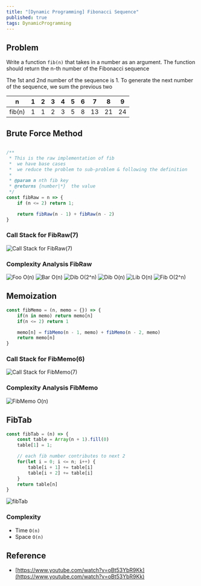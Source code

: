 ```yaml
---
title: "[Dynamic Programming] Fibonacci Sequence"
published: true
tags: DynamicProgramming
---
```


## Problem

Write a function `fib(n)` that takes in a number as an argument. The function should return the n-th number of the
Fibonacci sequence

The 1st and 2nd number of the sequence is 1.
To generate the next number of the sequence, we sum the previous two

|n|1|2|3|4|5|6|7|8|9|
|-|-|-|-|-|-|-|-|-|-|
|fib(n)|1|1|2|3|5|8|13|21|24|

## Brute Force Method

```javascript

/**
 * This is the raw implementation of fib
 *  we have base cases
 *  we reduce the problem to sub-problem & following the definition
 *
 * @param n nth fib key
 * @returns {number|*}  the value
 */
const fibRaw = n => {
	if (n <= 2) return 1;

	return fibRaw(n - 1) + fibRaw(n - 2)
}
```

### Call Stack for FibRaw(7)

![Call Stack for FibRaw(7)](/../../assets/dynamic-programming/fib-raw.png)

### Complexity Analysis FibRaw

![Foo O(n)](/../../assets/dynamic-programming/foo-o-n.png)
![Bar O(n)](/../../assets/dynamic-programming/bar-o-n.png)
![Dib O(2^n)](/../../assets/dynamic-programming/dib-2^n.png)
![Dib O(n)](/../../assets/dynamic-programming/dib-o-n.png)
![Lib O(n)](/../../assets/dynamic-programming/lib-o-n.png)
![Fib O(2^n)](/../../assets/dynamic-programming/fib-2^n.png)

## Memoization

```javascript
const fibMemo = (n, memo = {}) => {
	if(n in memo) return memo[n]
	if(n <= 2) return 1

	memo[n] = fibMemo(n - 1, memo) + fibMemo(n - 2, memo)
	return memo[n]
}
```

### Call Stack for FibMemo(6)

![Call Stack for FibMemo(7)](/../../assets/dynamic-programming/fib-memo.png)

### Complexity Analysis FibMemo

![FibMemo O(n)](/../../assets/dynamic-programming/fib-memo-o-n.png)

## FibTab

```javascript
const fibTab = (n) => {
	const table = Array(n + 1).fill(0)
	table[1] = 1;

	// each fib number contributes to next 2
	for(let i = 0; i <= n; i++) {
		table[i + 1] += table[i]
		table[i + 2] += table[i]
	}
	return table[n]
}
```

![fibTab](/../../assets/dynamic-programming/fib-tab.png)

### Complexity

- Time `O(n)`
- Space `O(n)`

## Reference

- [https://www.youtube.com/watch?v=oBt53YbR9Kk](https://www.youtube.com/watch?v=oBt53YbR9Kk)
